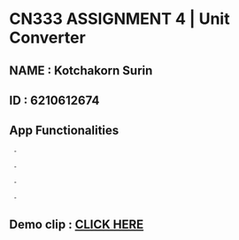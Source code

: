 # CN333 ASSIGNMENT 4 | Unit Converter

## NAME : Kotchakorn Surin

## ID : 6210612674

## App Functionalities

     - 
     
     - 
    
     - 
     
     - 
     
## Demo clip : [CLICK HERE]()
